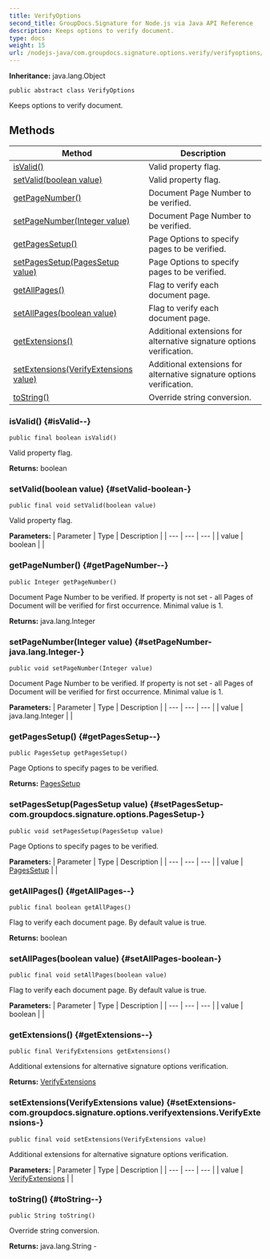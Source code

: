 ```yaml
---
title: VerifyOptions
second_title: GroupDocs.Signature for Node.js via Java API Reference
description: Keeps options to verify document.
type: docs
weight: 15
url: /nodejs-java/com.groupdocs.signature.options.verify/verifyoptions/
---
```

**Inheritance:**
java.lang.Object
```
public abstract class VerifyOptions
```

Keeps options to verify document.
## Methods

| Method | Description |
| --- | --- |
| [isValid()](#isValid--) | Valid property flag. |
| [setValid(boolean value)](#setValid-boolean-) | Valid property flag. |
| [getPageNumber()](#getPageNumber--) | Document Page Number to be verified. |
| [setPageNumber(Integer value)](#setPageNumber-java.lang.Integer-) | Document Page Number to be verified. |
| [getPagesSetup()](#getPagesSetup--) | Page Options to specify pages to be verified. |
| [setPagesSetup(PagesSetup value)](#setPagesSetup-com.groupdocs.signature.options.PagesSetup-) | Page Options to specify pages to be verified. |
| [getAllPages()](#getAllPages--) | Flag to verify each document page. |
| [setAllPages(boolean value)](#setAllPages-boolean-) | Flag to verify each document page. |
| [getExtensions()](#getExtensions--) | Additional extensions for alternative signature options verification. |
| [setExtensions(VerifyExtensions value)](#setExtensions-com.groupdocs.signature.options.verifyextensions.VerifyExtensions-) | Additional extensions for alternative signature options verification. |
| [toString()](#toString--) | Override string conversion. |
### isValid() {#isValid--}
```
public final boolean isValid()
```


Valid property flag.

**Returns:**
boolean
### setValid(boolean value) {#setValid-boolean-}
```
public final void setValid(boolean value)
```


Valid property flag.

**Parameters:**
| Parameter | Type | Description |
| --- | --- | --- |
| value | boolean |  |

### getPageNumber() {#getPageNumber--}
```
public Integer getPageNumber()
```


Document Page Number to be verified. If property is not set - all Pages of Document will be verified for first occurrence. Minimal value is 1.

**Returns:**
java.lang.Integer
### setPageNumber(Integer value) {#setPageNumber-java.lang.Integer-}
```
public void setPageNumber(Integer value)
```


Document Page Number to be verified. If property is not set - all Pages of Document will be verified for first occurrence. Minimal value is 1.

**Parameters:**
| Parameter | Type | Description |
| --- | --- | --- |
| value | java.lang.Integer |  |

### getPagesSetup() {#getPagesSetup--}
```
public PagesSetup getPagesSetup()
```


Page Options to specify pages to be verified.

**Returns:**
[PagesSetup](../../com.groupdocs.signature.options/pagessetup)
### setPagesSetup(PagesSetup value) {#setPagesSetup-com.groupdocs.signature.options.PagesSetup-}
```
public void setPagesSetup(PagesSetup value)
```


Page Options to specify pages to be verified.

**Parameters:**
| Parameter | Type | Description |
| --- | --- | --- |
| value | [PagesSetup](../../com.groupdocs.signature.options/pagessetup) |  |

### getAllPages() {#getAllPages--}
```
public final boolean getAllPages()
```


Flag to verify each document page. By default value is true.

**Returns:**
boolean
### setAllPages(boolean value) {#setAllPages-boolean-}
```
public final void setAllPages(boolean value)
```


Flag to verify each document page. By default value is true.

**Parameters:**
| Parameter | Type | Description |
| --- | --- | --- |
| value | boolean |  |

### getExtensions() {#getExtensions--}
```
public final VerifyExtensions getExtensions()
```


Additional extensions for alternative signature options verification.

**Returns:**
[VerifyExtensions](../../com.groupdocs.signature.options.verifyextensions/verifyextensions)
### setExtensions(VerifyExtensions value) {#setExtensions-com.groupdocs.signature.options.verifyextensions.VerifyExtensions-}
```
public final void setExtensions(VerifyExtensions value)
```


Additional extensions for alternative signature options verification.

**Parameters:**
| Parameter | Type | Description |
| --- | --- | --- |
| value | [VerifyExtensions](../../com.groupdocs.signature.options.verifyextensions/verifyextensions) |  |

### toString() {#toString--}
```
public String toString()
```


Override string conversion.

**Returns:**
java.lang.String - 
